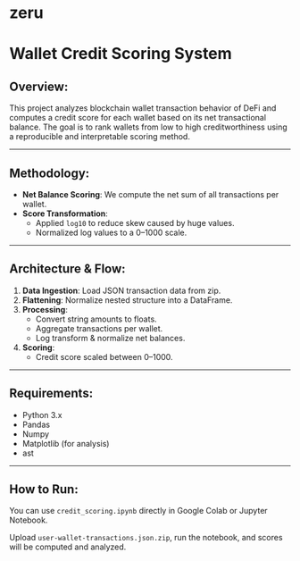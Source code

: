 # zeru

# Wallet Credit Scoring System

## Overview:

This project analyzes blockchain wallet transaction  behavior of DeFi and computes a credit score for each wallet based on its net transactional balance. The goal is to rank wallets from low to high creditworthiness using a reproducible and interpretable scoring method.

---

## Methodology:

- **Net Balance Scoring**: We compute the net sum of all transactions per wallet.
- **Score Transformation**:
  - Applied `log10` to reduce skew caused by huge values.
  - Normalized log values to a 0–1000 scale.

---

## Architecture & Flow:

1. **Data Ingestion**: Load JSON transaction data from zip.
2. **Flattening**: Normalize nested structure into a DataFrame.
3. **Processing**:
   - Convert string amounts to floats.
   - Aggregate transactions per wallet.
   - Log transform & normalize net balances.
4. **Scoring**:
   - Credit score scaled between 0–1000.

---

## Requirements:

- Python 3.x
- Pandas
- Numpy
- Matplotlib (for analysis)
- ast
---

## How to Run:

You can use `credit_scoring.ipynb` directly in Google Colab or Jupyter Notebook.

Upload `user-wallet-transactions.json.zip`, run the notebook, and scores will be computed and analyzed.
